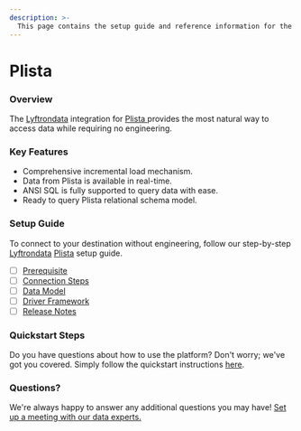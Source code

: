 ```yaml
---
description: >-
  This page contains the setup guide and reference information for the Plista source connector.
---
```


# Plista

### Overview

The [Lyftrondata](https://www.lyftrondata.com/) integration for [Plista](https://www.lyftrondata.com/integration/plista/)[ ](https://www.lyftrondata.com/integration/plista/)provides the most natural way to access data while requiring no engineering.

### Key Features

* Comprehensive incremental load mechanism.
* Data from Plista is available in real-time.&#x20;
* ANSI SQL is fully supported to query data with ease.
* Ready to query Plista relational schema model.

### Setup Guide

To connect to your destination without engineering, follow our step-by-step [Lyftrondata](https://www.lyftrondata.com/)  [Plista](https://www.lyftrondata.com/integration/plista/) setup guide.

* [ ] [Prerequisite](../../marketing-analytics/plista/prerequisite.md)
* [ ] [Connection Steps](../../marketing-analytics/plista/connection-steps.md)
* [ ] [Data Model](../../marketing-analytics/plista/data-model/)
* [ ] [Driver Framework](../../marketing-analytics/plista/driver-framework/)
* [ ] [Release Notes](../../marketing-analytics/plista/release-notes.md)

### Quickstart Steps

Do you have questions about how to use the platform? Don't worry; we've got you covered. Simply follow the quickstart instructions [here](../../../quickstart-steps.md).

### Questions? <a href="#questions" id="questions"></a>

We're always happy to answer any additional questions you may have! [Set up a meeting with our data experts.](https://www.lyftrondata.com/book-a-meeting/)

